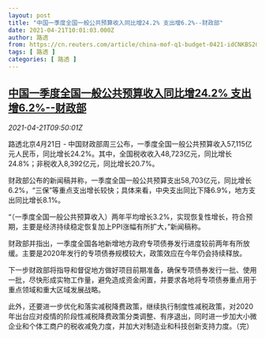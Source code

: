 ```yaml
---
layout: post
title: "中国一季度全国一般公共预算收入同比增24.2% 支出增6.2%--财政部"
date: 2021-04-21T10:01:03.000Z
author: 路透
from: https://cn.reuters.com/article/china-mof-q1-budget-0421-idCNKBS2C819H
tags: [ 路透 ]
categories: [ 路透 ]
---
```

<!--1618999263000-->
[中国一季度全国一般公共预算收入同比增24.2% 支出增6.2%--财政部](https://cn.reuters.com/article/china-mof-q1-budget-0421-idCNKBS2C819H)
------

<div>
<div><i>2021-04-21T09:50:01Z</i></div><p>路透北京4月21日 - 中国财政部周三公布，一季度全国一般公共预算收入57,115亿元人民币，同比增长24.2%。其中，全国税收收入48,723亿元，同比增长24.8%；非税收入8,392亿元，同比增长20.7%。</p><p>财政部公布的新闻稿并称，一季度全国一般公共预算支出58,703亿元，同比增长6.2%，“三保”等重点支出增长较快；具体来看，中央支出同比下降6.9%，地方支出同比增长8.1%。</p><p>“（一季度全国一般公共预算收入）两年平均增长3.2%，实现恢复性增长，符合预期，主要是经济持续稳定恢复加上PPI涨幅有所扩大，”新闻稿称。</p><p>财政部并指出，一季度全国各地新增地方政府专项债券发行进度较前两年有所放缓。主要是2020年发行的专项债券规模较大，政策效应在今年仍会持续释放。</p><p>下一步财政部将指导和督促地方做好项目前期准备，确保专项债券发行一批、使用一批，尽快形成实物工作量，避免造成资金闲置，并要求各地将专项债券重点用于重点领域和重大区域发展战略。</p><p>此外，还要进一步优化和落实减税降费政策，继续执行制度性减税政策，对2020年出台应对疫情的阶段性减税降费政策分类调整、有序退出，同时进一步加大小微企业和个体工商户的税收减免力度，并加大对制造业和科技创新支持力度。（完）</p>
</div>
